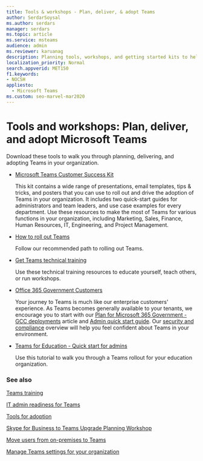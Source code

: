 ```yaml
---
title: Tools & workshops - Plan, deliver, & adopt Teams
author: SerdarSoysal
ms.author: serdars
manager: serdars
ms.topic: article
ms.service: msteams
audience: admin
ms.reviewer: karuanag
description: Planning tools, workshops, and getting started kits to help organizations get started with Microsoft Teams.
localization_priority: Normal
search.appverid: MET150
f1.keywords:
- NOCSH
appliesto: 
  - Microsoft Teams
ms.custom: seo-marvel-mar2020
---
```


# Tools and workshops: Plan, deliver, and adopt Microsoft Teams

Download these tools to walk you through planning, delivering, and adopting Teams in your organization.


- [Microsoft Teams Customer Success Kit](https://aka.ms/TeamsCustomerSuccess)

    This kit contains a wide range of presentations, email templates, tips & tricks, and posters that you can use to roll out and drive the adoption of Teams in your organization. It includes two quick-start guides for administrators and team leaders, and use case examples for every department. Use these resources to make the most of Teams for various functions in your organization, including Marketing, Sales, Finance, Human Resources, IT, Engineering, and Project Management.

- [How to roll out Teams](./deploy-overview.md)

    Follow our recommended path to rolling out Teams.


- [Get Teams technical training](itadmin-readiness.md)

    Use these technical training resources to educate yourself, teach others, or run workshops.

- [Office 365 Government Customers](plan-for-government-gcc.md)

   Your journey to Teams is much like our enterprise customers' experience. As Teams becomes generally available to your tenants, we encourage you to start with our [Plan for Microsoft 365 Government - GCC deployments](plan-for-government-gcc.md) article and [Admin quick start guide](https://download.microsoft.com/download/F/3/9/F39B4F10-5720-4516-87E1-91E5A5678EFB/MicrosoftTeams-AdminQuickStart-EnableTeams.docx). Our [security and compliance](security-compliance-overview.md) overview will help you feel confident about Teams in your environment.

- [Teams for Education - Quick start for admins](./teams-quick-start-edu.yml)

    Use this tutorial to walk you through a Teams rollout for your education organization.

### See also

[Teams training](training-microsoft-teams-landing-page.md)

[IT admin readiness for Teams](ITAdmin-readiness.md)

[Tools for adoption](adopt-tools-and-downloads.md)

[Skype for Business to Teams Upgrade Planning Workshop](https://www.microsoft.com/microsoft-365/partners/intelligentcommunications/skype-for-business-teams)

[Move users from on-premises to Teams](/skypeforbusiness/hybrid/move-users-from-on-premises-to-teams)

[Manage Teams settings for your organization](enable-features-office-365.md)
